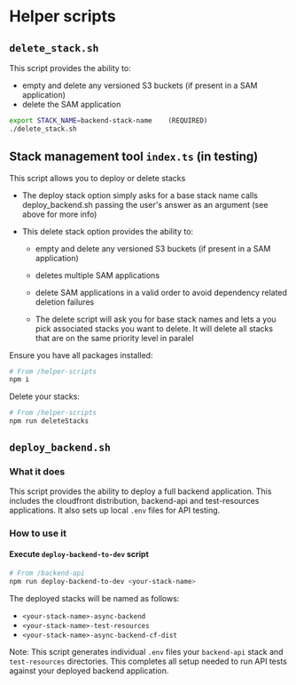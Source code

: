 # Helper scripts

## `delete_stack.sh`

This script provides the ability to:

- empty and delete any versioned S3 buckets (if present in a SAM application)
- delete the SAM application

```bash
export STACK_NAME=backend-stack-name    (REQUIRED)
./delete_stack.sh
```

## Stack management tool `index.ts` (in testing)

This script allows you to deploy or delete stacks

- The deploy stack option simply asks for a base stack name calls deploy_backend.sh passing the user's answer as an argument (see above for more info)
- This delete stack option provides the ability to:

  - empty and delete any versioned S3 buckets (if present in a SAM application)
  - deletes multiple SAM applications
  - delete SAM applications in a valid order to avoid dependency related deletion failures

  - The delete script will ask you for base stack names and lets a you pick associated stacks you want to delete. It will delete all stacks that are on the same priority level in paralel

Ensure you have all packages installed:

```bash
# From /helper-scripts
npm i
```

Delete your stacks:

```bash
# From /helper-scripts
npm run deleteStacks
```

## `deploy_backend.sh`

### What it does

This script provides the ability to deploy a full backend application. This includes the cloudfront distribution, backend-api and test-resources applications. It also sets up local `.env` files for API testing.

### How to use it

#### Execute `deploy-backend-to-dev` script

```bash
# From /backend-api
npm run deploy-backend-to-dev <your-stack-name>
```

The deployed stacks will be named as follows:

- `<your-stack-name>-async-backend`
- `<your-stack-name>-test-resources`
- `<your-stack-name>-async-backend-cf-dist`

Note: This script generates individual `.env` files your `backend-api` stack and `test-resources` directories. This completes all setup needed to run API tests against your deployed backend application.

